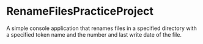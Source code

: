 # RenameFilesPracticeProject
A simple console application that renames files in a specified directory with a specified token name and the number and last write date of the file.
